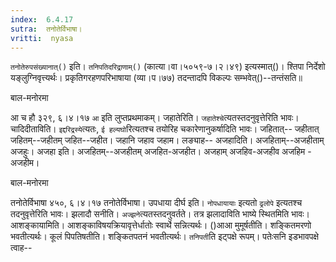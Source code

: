 ```yaml
---
index:  6.4.17
sutra:  तनोतेर्विभाषा।
vritti:  nyasa
---
```


`तनोतेरुपसंख्यानात्()` इति। `तनिपतिदरिद्राणाम्()` (कात्या।वा।५०५९-७।२।४९) इत्यस्मात्()। श्तिपा निर्देशो यङ्लुग्निवृत्त्यर्थः। प्रकृतिगरहणपरिभाषाया (व्या।प।७७) तदन्तादपि विकल्पः सम्भवेत्()--तन्तंसति॥ 




बाल-मनोरमा

आ च हौ ३२९, ६।४।१७ `आ` इति लुप्तप्रथमाकम्। जहातेरिति। `जहातेश्चे`त्यतस्तदनुवृत्तेरिति भावः। चादिदीताविति। `इद्दरिद्रस्ये`त्यतः, `ई हल्यघो`रित्यतश्च तयोरिह चकारेणानुकर्षादिति भावः। जहितात्-- जहीतात् जहितम्--जहीतम् जहित--जहीत। जहानि जहाव जहाम। लङ्याह-- अजहादिति। अजहिताम्--अजहीताम् अजहुः। अजहा इति। अजहितम्--अजहीतम् अजहित-अजहीत। अजहाम् अजहिव-अजहीव अजहिम - अजहीम। 


बाल-मनोरमा

तनोतेर्विभाषा ४५०, ६।४।१७ तनोतेर्विभाषा। उपधाया दीर्घ इति। `नोपधायायाः` इत्यतो `ढ्रलोपे` इत्यतश्च तदनुवृत्तेरिति भावः। झलादौ सनीति। `अज्झने`त्यतस्तदनुवर्तते। तत्र झलादाविति भाष्ये स्थितमिति भावः। आशङ्कायामिति। आशङ्काविषयक्रियावृत्तेर्धातोः स्वार्थे सन्नित्यर्थः। ()आआ मुमूर्षतीति। शङ्कितमरणो भवतीत्यर्थः। कूलं पिपतिषतीति। शङ्कितपतनं भवतीत्यर्थः। `तनिपती`ति इट्पक्षे रूपम्। पतेःसनि इडभावपक्षे त्वाह--
